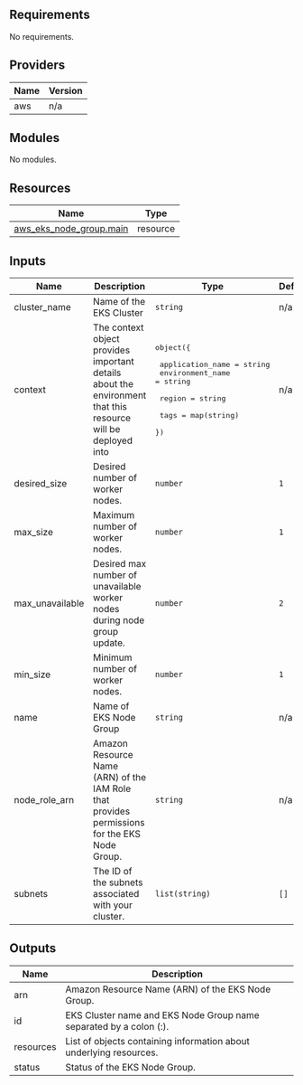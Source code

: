 [comment]: # (BEGIN_TF_DOCS)

## Requirements

No requirements.

## Providers

| Name | Version |
|------|---------|
| aws | n/a |

## Modules

No modules.

## Resources

| Name | Type |
|------|------|
| [aws_eks_node_group.main](https://registry.terraform.io/providers/hashicorp/aws/latest/docs/resources/eks_node_group) | resource |

## Inputs

| Name | Description | Type | Default | Required |
|------|-------------|------|---------|:--------:|
| cluster\_name | Name of the EKS Cluster | `string` | n/a | yes |
| context | The context object provides important details about the environment that this resource will be deployed into | <pre>object({<br><br>    application_name = string<br>    environment_name = string<br><br>    region = string<br><br>    tags = map(string)<br>  })</pre> | n/a | yes |
| desired\_size | Desired number of worker nodes. | `number` | `1` | no |
| max\_size | Maximum number of worker nodes. | `number` | `1` | no |
| max\_unavailable | Desired max number of unavailable worker nodes during node group update. | `number` | `2` | no |
| min\_size | Minimum number of worker nodes. | `number` | `1` | no |
| name | Name of EKS Node Group | `string` | n/a | yes |
| node\_role\_arn | Amazon Resource Name (ARN) of the IAM Role that provides permissions for the EKS Node Group. | `string` | n/a | yes |
| subnets | The ID of the subnets associated with your cluster. | `list(string)` | `[]` | no |

## Outputs

| Name | Description |
|------|-------------|
| arn | Amazon Resource Name (ARN) of the EKS Node Group. |
| id | EKS Cluster name and EKS Node Group name separated by a colon (:). |
| resources | List of objects containing information about underlying resources. |
| status | Status of the EKS Node Group. |

[comment]: # (END_TF_DOCS)